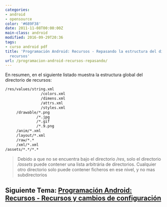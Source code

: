 ```yaml
---
categories:
- android
- opensource
color: '#689F38'
date: 2011-11-08T00:00:00Z
main-class: android
modified: 2016-09-29T20:36
tags:
- curso android pdf
title: 'Programación Android: Recursos - Repasando la estructura del directorio de
  recursos'
url: /programacion-android-recursos-repasando/
---
```


En resumen, en el siguiente listado muestra la estructura global del directorio de recursos:

```bash
/res/values/string.xml
                /colors.xml
                /dimens.xml
                /attrs.xml
                /styles.xml
     /drawable/*.png
              /*.jpg
              /*.gif
              /*.9.png
     /anim/*.xml
     /layout/*.xml
     /raw/*.*
     /xml/*.xml
/assets/*.*/*.*
```

> Debido a que no se encuentra bajo el directorio <i>/res</i>, solo el directorio<i> /assets</i> puede contener una lista arbitrária de directorios. Cualquier otro directorio solo puede contener ficheros en ese nivel, y no mas subdirectorios

## Siguiente Tema: [Programación Android: Recursos - Recursos y cambios de configuración][1] 

 [1]: https://elbauldelprogramador.com/programacion-android-recursos-recursos/
